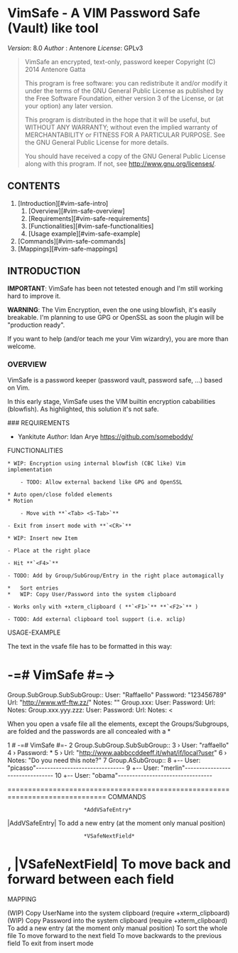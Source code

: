 VimSafe - A VIM Password Safe (Vault) like tool
===============================================

*Version*: 8.0
*Author* : Antenore <antenore AT simbiosi dot org>
*License*: GPLv3

>   VimSafe an encrypted, text-only, password keeper
>   Copyright (C) 2014 Antenore Gatta
>
>   This program is free software: you can redistribute it and/or modify
>   it under the terms of the GNU General Public License as published by
>   the Free Software Foundation, either version 3 of the License, or
>   (at your option) any later version.
>
>   This program is distributed in the hope that it will be useful,
>   but WITHOUT ANY WARRANTY; without even the implied warranty of
>   MERCHANTABILITY or FITNESS FOR A PARTICULAR PURPOSE.  See the
>   GNU General Public License for more details.
>
>   You should have received a copy of the GNU General Public License
>   along with this program.  If not, see <http://www.gnu.org/licenses/>.


## CONTENTS                                 <a name="vim-safe-contents"/>

1. [Introduction][#vim-safe-intro]
    1. [Overview][#vim-safe-overview]
    2. [Requirements][#vim-safe-requirements]
    3. [Functionalities][#vim-safe-functionalities]
    4. [Usage example][#vim-safe-example]
2. [Commands][#vim-safe-commands]
3. [Mappings][#vim-safe-mappings]


## INTRODUCTION                             <a name="vim-safe-intro"/>

**IMPORTANT**: VimSafe has been not tetested enough and I'm still working hard to
           improve it.

**WARNING**: The Vim Encryption, even the one using blowfish, it's easily breakable.
         I'm planning to use GPG or OpenSSL as soon the plugin will be
         "production ready".

If you want to help (and/or teach me your Vim wizardry), you are more than
welcome.

### OVERVIEW                                 <a name="vim-safe-overview"/>

VimSafe is a password keeper (password vault, password safe, ...) based on Vim.

In this early stage, VimSafe uses the VIM builtin encryption cababilities
(blowfish). As highlighted, this solution it's not  safe.

<a name="vim-safe-requirements"/>
### REQUIREMENTS

  * Yankitute
    *Author*:  Idan Arye <https://github.com/someboddy/>


<a name=""/>
FUNCTIONALITIES					     <a name="vim-safe-functionalities"/>

    * WIP: Encryption using internal blowfish (CBC like) Vim implementation

        - TODO: Allow external backend like GPG and OpenSSL

    * Auto open/close folded elements
    * Motion

        - Move with **`<Tab> <S-Tab>`**

	- Exit from insert mode with **`<CR>`**

    * WIP: Insert new Item

	- Place at the right place

	- Hit **`<F4>`**

	- TODO: Add by Group/SubGroup/Entry in the right place automagically

    *   Sort entries
    *   WIP: Copy User/Password into the system clipboard

	- Works only with +xterm_clipboard ( **`<F1>`** **`<F2>`** )

	- TODO: Add external clipboard tool support (i.e. xclip)

<a name=""/>
USAGE-EXAMPLE						 <a name="vim-safe-example"/>

The text in the vsafe file has to be formatted in this way:
>
   # -=# VimSafe #=->
   Group.SubGroup.SubSubGroup::
       User: "Raffaello"
       Password: "123456789"
       Url: "http://www.wtf-ftw.zz/"
       Notes: ""
   Group.xxx:
       User:
       Password:
       Url:
       Notes:
   Group.xxx.yyy.zzz:
       User:
       Password:
       Url:
       Notes:
<

When you open a vsafe file all the elements, except the Groups/Subgroups, are
folded and the passwords are all concealed with a *
>
  1 # -=# VimSafe #=-
  2 Group.SubGroup.SubSubGroup::
  3 ›   User: "raffaello"
  4 ›   Password: *
  5 ›   Url: "http://www.aabbccddeeff.it/what/if/local?user"
  6 ›   Notes: "Do you need this note?"
  7 Group.ASubGroup::
  8 +--  User: "picasso"-------------------------------
  9 +--  User: "merlin"--------------------------------
 10 +--  User: "obama"---------------------------------
>
==============================================================================
COMMANDS						 <a name="vim-safe-commands"/>

							*AddVSafeEntry*
<F4>	|AddVSafeEntry|
	To add a new entry (at the moment only manual position)

							*VSafeNextField*
<Tab>,
<S-Tab>	|VSafeNextField|
	To move back and forward between each field
==============================================================================
MAPPING							 <a name="vim-safe-mappings"/>

 <F1> (WIP) Copy UserName into the system clipboard (require +xterm_clipboard)
 <F2> (WIP) Copy Password into the system clipboard (require +xterm_clipboard)
 <F4> To add a new entry (at the moment only manual position)
 <F5> To sort the whole file
 <Tab> To move forward to the next field
 <S-Tab> To move backwards to the previous field
 <CR> To exit from insert mode


